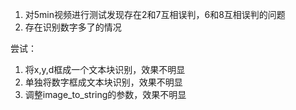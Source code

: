 1. 对5min视频进行测试发现存在2和7互相误判，6和8互相误判的问题
2. 存在识别数字多了的情况

尝试：
1. 将x,y,d框成一个文本块识别，效果不明显
2. 单独将数字框成文本块识别，效果不明显
3. 调整image_to_string的参数，效果不明显
